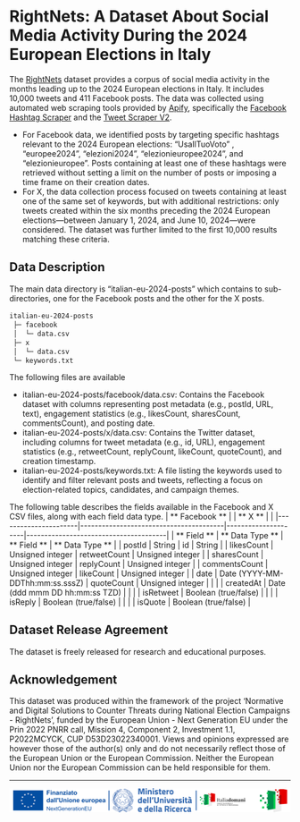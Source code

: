 # RightNets: A Dataset About Social Media Activity During the 2024 European Elections in Italy

The [RightNets](https://rightnets.unimc.it/) dataset provides a corpus of social media activity in the months leading up to the 2024 European elections in Italy. It includes 10,000 tweets and 411 Facebook posts. The data was collected using automated web scraping tools provided by [Apify](https://apify.com/), specifically the [Facebook Hashtag Scraper](https://apify.com/apify/facebook-hashtag-scraper)  and the [Tweet Scraper V2](https://apify.com/apidojo/tweet-scraper).
- For Facebook data, we identified posts by targeting specific hashtags relevant to the 2024 European elections: “UsaIlTuoVoto” , “europee2024”, “elezioni2024”, “elezionieuropee2024”, and “elezionieuropee”. Posts containing at least one of these hashtags were retrieved without setting a limit on the number of posts or imposing a time frame on their creation dates.
- For X, the data collection process focused on tweets containing at least one of the same set of keywords, but with additional restrictions: only tweets created within the six months preceding the 2024 European elections—between January 1, 2024, and June 10, 2024—were considered. The dataset was further limited to the first 10,000 results matching these criteria.

## Data Description

The main data directory is “italian-eu-2024-posts” which contains to sub-directories, one for the Facebook posts and the other for the X posts. 

	italian-eu-2024-posts
	 ├─ facebook
	 │  └─ data.csv
	 ├─ x
	 │  └─ data.csv
	 └─ keywords.txt
		  
The following files are available
- italian-eu-2024-posts/facebook/data.csv: Contains the Facebook dataset with columns representing post metadata (e.g., postId, URL, text), engagement statistics (e.g., likesCount, sharesCount, commentsCount), and posting date.
- italian-eu-2024-posts/x/data.csv: Contains the Twitter dataset, including columns for tweet metadata (e.g., id, URL), engagement statistics (e.g., retweetCount, replyCount, likeCount, quoteCount), and creation timestamp.
- italian-eu-2024-posts/keywords.txt: A file listing the keywords used to identify and filter relevant posts and tweets, reflecting a focus on election-related topics, candidates, and campaign themes.

The following table describes the fields available in the Facebook and X CSV files, along with each field data type.
| **    Facebook   **  |                                        | **    X   **        |                                       |
|----------------------|----------------------------------------|---------------------|---------------------------------------|
| **    Field   **     | **    Data Type   **                   | **    Field   **    | **    Data Type   **                  |
|     postId           |     String                             |     id              |     String                            |
|     likesCount       |     Unsigned integer                   |     retweetCount    |     Unsigned integer                  |
|     sharesCount      |     Unsigned integer                   |     replyCount      |     Unsigned integer                  |
|     commentsCount    |     Unsigned integer                   |     likeCount       |     Unsigned integer                  |
|     date             |     Date (YYYY-MM-DDThh:mm:ss.sssZ)    |     quoteCount      |     Unsigned integer                  |
|                      |                                        |     createdAt       |     Date (ddd mmm DD hh:mm:ss TZD)    |
|                      |                                        |     isRetweet       |     Boolean (true/false)              |
|                      |                                        |     isReply         |     Boolean (true/false)              |
|                      |                                        |     isQuote         |     Boolean (true/false)              |


## Dataset Release Agreement

The dataset is freely released for research and educational purposes.

## Acknowledgement

This dataset was produced within the framework of the project ‘Normative and Digital Solutions to Counter Threats during National Election Campaigns - RightNets’, funded by the European Union - Next Generation EU under the Prin 2022 PNRR call, Mission 4, Component 2, Investment 1.1, P2022MCYCK, CUP D53D23022340001. Views and opinions expressed are however those of the author(s) only and do not necessarily reflect those of the European Union or the European Commission. Neither the European Union nor the European Commission can be held responsible for them.

---

<p align="center">
	<img src="images/signature.png" alt="PRIN logos">
</p>